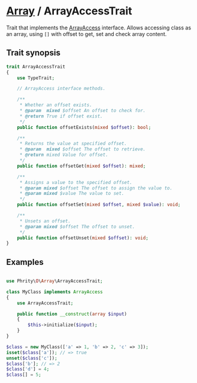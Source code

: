 # [Array](../Array.md) / ArrayAccessTrait

Trait that implements the [ArrayAccess](https://www.php.net/manual/en/class.arrayaccess.php) interface.
Allows accessing class as an array, using `[]` with offset to get, set and check array content.

## Trait synopsis

```php
trait ArrayAccessTrait
{
    use TypeTrait;

    // ArrayAccess interface methods.

    /**
     * Whether an offset exists.
     * @param  mixed $offset An offset to check for.
     * @return True if offset exist.
     */
    public function offsetExists(mixed $offset): bool;

    /**
     * Returns the value at specified offset.
     * @param  mixed $offset The offset to retrieve.
     * @return mixed Value for offset.
     */
    public function offsetGet(mixed $offset): mixed;

    /**
     * Assigns a value to the specified offset.
     * @param mixed $offset The offset to assign the value to.
     * @param mixed $value The value to set.
     */
    public function offsetSet(mixed $offset, mixed $value): void;

    /**
     * Unsets an offset.
     * @param mixed $offset The offset to unset.
     */
    public function offsetUnset(mixed $offset): void;
}
```

## Examples

```php

use Phrity\O\Array\ArrayAccessTrait;

class MyClass implements ArrayAccess
{
    use ArrayAccessTrait;

    public function __construct(array $input)
    {
        $this->initialize($input);
    }
}

$class = new MyClass(['a' => 1, 'b' => 2, 'c' => 3]);
isset($class['a']); // => true
unset($class['c']);
$class['b']; // => 2
$class['d'] = 4;
$class[] = 5;
```
